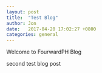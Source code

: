 ```yaml
---
layout: post
title:  "Test Blog"
author: Jon
date:   2017-04-20 17:02:27 +0800
categories: general
---
```


Welcome to FourwardPH Blog

second test blog post
